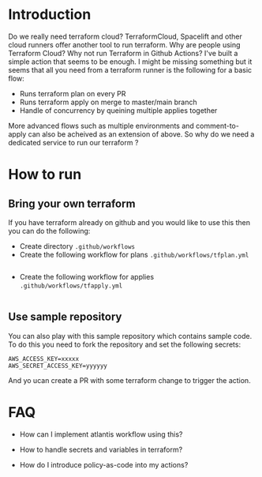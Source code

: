 Introduction
======

Do we really need terraform cloud? TerraformCloud, Spacelift and other cloud runners offer another tool to run terraform. Why are people using Terraform Cloud? 
Why not run Terraform in Github Actions? I've built a simple action that seems to be enough. I might be missing something but it seems that all you need
from a terraform runner is the following for a basic flow:

- Runs terraform plan on every PR
- Runs terraform apply on merge to master/main branch
- Handle of concurrency by queining multiple applies together

More advanced flows such as multiple environments and comment-to-apply can also be acheived as an extension of above. So why do we need a dedicated service
to run our terraform ? 

How to run
=====

Bring your own terraform
-----

If you have terraform already on github and you would like to use this then you can do the following:

- Create directory `.github/workflows`
- Create the following workflow for plans `.github/workflows/tfplan.yml`

```
```

- Create the following workflow for applies `.github/workflows/tfapply.yml`

```
```


Use sample repository
------

You can also play with this sample repository which contains sample code. To do this you need to fork the repository and set the following secrets:

```
AWS_ACCESS_KEY=xxxxx
AWS_SECRET_ACCESS_KEY=yyyyyy
```

And yo ucan create a PR with some terraform change to trigger the action.


FAQ
=====

- How can I implement atlantis workflow using this?

- How to handle secrets and variables in terraform?

- How do I introduce policy-as-code into my actions?
